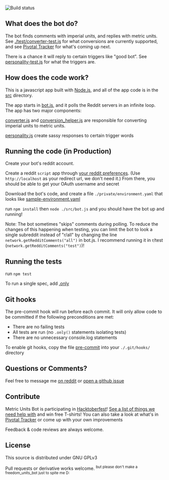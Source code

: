 ![Build status](https://travis-ci.org/cannawen/metric_units_reddit_bot.svg?branch=master)


What does the bot do?
---
The bot finds comments with imperial units, and replies with metric units. See [./test/converter-test.js](test/converter-test.js) for what conversions are currently supported, and see [Pivotal Tracker](https://www.pivotaltracker.com/n/projects/2091572) for what's coming up next.

There is a chance it will reply to certain triggers like "good bot". See [personality-test.js](test/personality-test.js) for what the triggers are.


How does the code work?
---
This is a javascript app built with [Node.js](https://nodejs.org/en/), and all of the app code is in the [src](https://github.com/cannawen/metric_units_reddit_bot/tree/master/src) directory.

The app starts in [bot.js](src/bot.js), and it polls the Reddit servers in an infinite loop. The app has two major components:

[converter.js](src/converter.js) and [conversion_helper.js](src/conversion_helper.js) are responsible for converting imperial units to metric units.

[personality.js](src/personality.js) create sassy responses to certain trigger words


Running the code (in Production)
---
Create your bot's reddit account.

Create a reddit `script` app through [your reddit preferences](https://www.reddit.com/prefs/apps). (Use `http://localhost` as your redirect url, we don't need it.) From there, you should be able to get your OAuth username and secret

Download the bot's code, and create a file `./private/environment.yaml` that looks like [sample-environment.yaml](src/sample-environment.yaml)

run `npm install` then `node ./src/bot.js` and you should have the bot up and running!

Note: The bot sometimes "skips" comments during polling. To reduce the changes of this happening when testing, you can limit the bot to look a single subreddit instead of "r/all" by changing the line `network.getRedditComments("all")` in bot.js. I recommend running it in r/test (`network.getRedditComments("test")`)!


Running the tests
---
run `npm test`

To run a single spec, add [.only](https://jaketrent.com/post/run-single-mocha-test/)


Git hooks
---
The pre-commit hook will run before each commit. It will only allow code to be committed if the following preconditions are met:
- There are no failing tests
- All tests are run (no `.only()` statements isolating tests)
- There are no unnecessary console.log statements

To enable git hooks, copy the file [pre-commit](pre-commit) into your `./.git/hooks/` directory


Questions or Comments?
---
Feel free to message me [on reddit](https://www.reddit.com/message/compose?to=cannawen&subject=metric%20units%20bot&message=I%20think%20your%20bot%20is) or [open a github issue](https://github.com/cannawen/metric_units_reddit_bot/issues/new)


Contribute
---
Metric Units Bot is participating in [Hacktoberfest](https://hacktoberfest.digitalocean.com/)! [See a list of things we need help with](https://github.com/cannawen/metric_units_reddit_bot/issues?q=is%3Aissue+is%3Aopen+label%3Ahacktoberfest) and win free T-shirts! You can also take a look at what's in [Pivotal Tracker](https://www.pivotaltracker.com/n/projects/2091572) or come up with your own improvements

Feedback & code reviews are always welcome.


License
---
This source is distributed under GNU GPLv3

Pull requests or derivative works welcome. <sup>but please don't make a freedom_units_bot just to spite me D:</sup>

